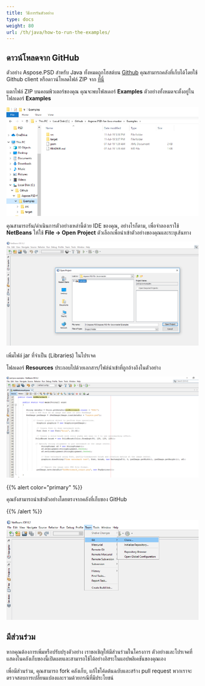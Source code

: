 ```yaml
---
title: วิธีการรันตัวอย่าง
type: docs
weight: 80
url: /th/java/how-to-run-the-examples/
---
```


## **ดาวน์โหลดจาก GitHub**
ตัวอย่าง Aspose.PSD สำหรับ Java ทั้งหมดถูกโฮสต์บน [Github](https://github.com/aspose-psd/Aspose.PSD-for-Java) คุณสามารถคลังที่เก็บได้โดยใช้ Github client หรือดาวน์โหลดไฟล์ ZIP จาก [ที่นี่](https://github.com/aspose-psd/Aspose.PSD-for-Java/archive/master.zip) 

แตกไฟล์ ZIP บนคอมพิวเตอร์ของคุณ คุณจะพบโฟลเดอร์ **Examples** ตัวอย่างทั้งหมดจะตั้งอยู่ในโฟลเดอร์ **Examples**

![todo:image_alt_text](how-to-run-the-examples_1.png)

คุณสามารถรัน/ดำเนินการตัวอย่างเหล่านี้ด้วย IDE ของคุณ, อย่างไรก็ตาม, เพื่อจำลองเราใช้ **NetBeans** ให้ใช้ **File -> Open** **Project** ตัวเลือกเพื่อนำเข้าตัวอย่างของคุณและระบุเส้นทาง

![todo:image_alt_text](how-to-run-the-examples_2.png)

เพิ่มไฟล์ jar ที่จำเป็น (Libraries) ในโปรเจค

โฟลเดอร์ **Resources** ประกอบไปด้วยเอกสาร/ไฟล์นำเข้าที่ถูกอ้างถึงในตัวอย่าง

![todo:image_alt_text](how-to-run-the-examples_3.png)

{{% alert color="primary" %}}

คุณยังสามารถนำเข้าตัวอย่างโดยตรงจากคลังที่เก็บของ GitHub

{{% /alert %}}

![todo:image_alt_text](how-to-run-the-examples_4.png)

## **มีส่วนร่วม**
หากคุณต้องการเพิ่มหรือปรับปรุงตัวอย่าง เราขอเชิญให้มีส่วนร่วมในโครงการ ตัวอย่างและโปรเจคที่แสดงในคลังเก็บของนี้เปิดเผยและสามารถใช้ได้อย่างอิสระในแอปพลิเคชันของคุณเอง

เพื่อมีส่วนร่วม, คุณสามารถ fork คลังเก็บ, แก้ไขโค้ดต้นฉบับและสร้าง pull request พวกเราจะตรวจสอบการเปลี่ยนแปลงและรวมด้วยกรณีที่มีประโยชน์
